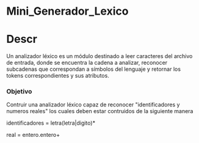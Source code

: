 # Mini_Generador_Lexico

# Descr 

Un analizador léxico es un módulo destinado a leer caracteres del archivo de entrada, donde se encuentra la cadena a analizar, reconocer subcadenas que correspondan a símbolos del lenguaje y retornar los tokens correspondientes y sus atributos.

### Objetivo

Contruir una analizador léxico capaz de reconocer "identificadores y numeros reales" los cuales deben estar contruidos de la siguiente manera

identificadores = letra(letra|digito)*

real = entero.entero+

